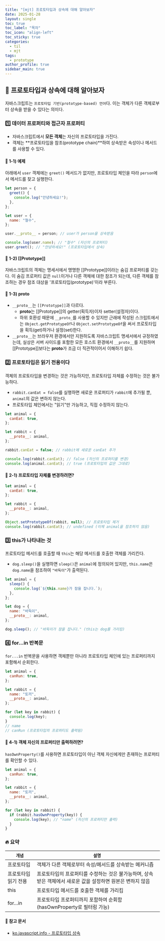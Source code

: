 ```yaml
---
title: "[mjt] 프로토타입과 상속에 대해 알아보자"
date: 2025-01-28
layout: single
toc: true
toc_label: "목차"
toc_icon: "align-left"
toc_sticky: true
categories:
  - til
  - mjt
tags:
  - prototype
author_profile: true
sidebar_main: true
---
```


## :ledger: 프로토타입과 상속에 대해 알아보자

자바스크립트는 `프로토타입 기반(prototype-based) 언어`다. 이는 객체가 다른 객체로부터 상속을 받을 수 있다는 의미다.

### :one: 데이터 프로퍼티와 접근자 프로퍼티

- 자바스크립트에서 **모든 객체**는 자신의 프로토타입을 가진다.
- 객체는 **프로토타입을 참조(prototype chain)**하여 상속받은 속성이나 메서드를 사용할 수 있다.

#### :pushpin: 1-1) 예제

아래에서 `user` 객체에는 `greet()` 메서드가 없지만, 프로토타입 체인을 따라 `person`에서 메서드를 찾고 실행한다.

```javascript
let person = {
  greet() {
    console.log("안녕하세요!");
  },
};

let user = {
  name: "철수",
};

user.__proto__ = person; // user가 person을 상속받음

console.log(user.name); // "철수" (자신의 프로퍼티)
user.greet(); // "안녕하세요!" (프로토타입에서 상속)
```

#### :pushpin: 1-2) [[Prototype]]

자바스크립트의 객체는 명세서에서 명명한 [[Prototype]]이라는 숨김 프로퍼티를 갖는다. 이 숨김 프로퍼티 값은 `null`이거나 다른 객체에 대한 참조가 되는데, 다른 객체를 참조하는 경우 참조 대상을 '프로토타입(prototype)'이라 부른다.

#### :pushpin: 1-3) **proto**

- `__proto__`는 `[[Prototype]]`과 다르다.
  - **proto**는 [[Prototype]]의 getter(획득자)이자 setter(설정자)이다.
  - 하위 호환성 때문에 `__proto_`를 사용할 수 있지만 근래에 작성된 스크립트에서는 `Object.getPrototypeOf`나 `Object.setPrototypeOf`을 써서 프로토타입을 획득(get)하거나 설정(set)한다.
- `__proto__`는 브라우저 환경에서만 지원하도록 자바스크립트 명세서에서 규정하였는데, 실상은 서버 사이드를 포함한 모든 호스트 환경에서 `__proto__`를 지원하며 [[Prototype]]보다는 **proto**가 조금 더 직관적이어서 이해하기 쉽다.

### :two: 프로토타입은 읽기 전용이다

객체의 프로토타입을 변경하는 것은 가능하지만, 프로토타입 자체를 수정하는 것은 불가능하다.

- `rabbit.canEat = false`를 실행하면 새로운 프로퍼티가 `rabbit`에 추가될 뿐, `animal`의 값은 변하지 않는다.
- 프로토타입 체인에서는 "읽기"만 가능하고, 직접 수정하지 않는다.

```javascript
let animal = {
  canEat: true,
};

let rabbit = {
  __proto__: animal,
};

rabbit.canEat = false; // rabbit에 새로운 canEat 추가

console.log(rabbit.canEat); // false (자신의 프로퍼티를 변경)
console.log(animal.canEat); // true (프로토타입의 값은 그대로)
```

#### :pushpin: 2-1) 프로토타입 자체를 변경하려면?

```javascript
let animal = {
  canEat: true,
};

let rabbit = {
  __proto__: animal,
};

Object.setPrototypeOf(rabbit, null); // 프로토타입 제거
console.log(rabbit.canEat); // undefined (이제 animal을 참조하지 않음)
```

### :three: this가 나타내는 것

프로토타입 메서드를 호출할 때 `this`는 해당 메서드를 호출한 객체를 가리킨다.

- `dog.sleep()`을 실행하면 `sleep()`은 `animal`에 정의되어 있지만, `this.name`은 `dog.name`을 참조하여 `"바둑이"`가 출력된다.

```javascript
let animal = {
  sleep() {
    console.log(`${this.name}가 잠을 잡니다.`);
  },
};

let dog = {
  name: "바둑이",
  __proto__: animal,
};

dog.sleep(); // "바둑이가 잠을 잡니다." (this는 dog를 가리킴)
```

### :four: for…in 반복문

`for...in` 반복문을 사용하면 객체뿐만 아니라 프로토타입 체인에 있는 프로퍼티까지 포함해서 순회한다.

```javascript
let animal = {
  canRun: true,
};

let rabbit = {
  name: "토끼",
  __proto__: animal,
};

for (let key in rabbit) {
  console.log(key);
}
// name
// canRun (프로토타입의 프로퍼티도 출력됨)
```

#### :pushpin: 4-1) 객체 자신의 프로퍼티만 출력하려면?

`hasOwnProperty()`를 사용하면 프로토타입이 아닌 객체 자신에게만 존재하는 프로퍼티를 확인할 수 있다.

```javascript
let animal = {
  canRun: true,
};

let rabbit = {
  name: "토끼",
  __proto__: animal,
};

for (let key in rabbit) {
  if (rabbit.hasOwnProperty(key)) {
    console.log(key); // "name" (자신의 프로퍼티만 출력)
  }
}
```

### :fire: 요약

| `개념`               | `설명`                                                                                                      |
| -------------------- | ----------------------------------------------------------------------------------------------------------- |
| 프로토타입           | 객체가 다른 객체로부터 속성/메서드를 상속받는 메커니즘                                                      |
| 프로토타입 읽기 전용 | 프로토타입의 프로퍼티를 수정하는 것은 불가능하며, 상속받은 객체에서 새로운 값을 설정하면 원본은 변하지 않음 |
| this                 | 프로토타입 메서드를 호출한 객체를 가리킴                                                                    |
| for…in               | 프로토타입 프로퍼티까지 포함하여 순회함 (hasOwnProperty로 필터링 가능)                                      |

#### :pushpin: 참고 문서

- [ko.javascript.info - 프로토타입 상속](https://ko.javascript.info/prototype-inheritance)
